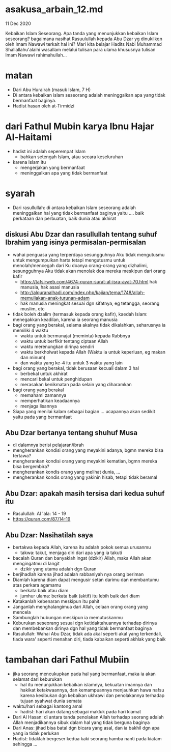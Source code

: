# asakusa_arbain_12.md
11 Dec 2020

Kebaikan Islam Seseorang.
Apa tanda yang menunjukkan kebaikan Islam seseorang?
bagaimana nasihat Rasuulullah kepada Abu Dzar yg dinukilkqn oleh Imam Nawawi terkait hal ini?
Mari kita belajar Hadits Nabi Muhammad Shallallahu'alaihi wasallam melalui tulisan para ulama khususnya tulisan Imam Nawawi rahimahullah... 

# matan
* Dari Abu Hurairah (masuk Islam, 7 H)
* Di antara kebaikan islam seseorang adalah meninggalkan apa yang tidak bermanfaat baginya.
* Hadist hasan oleh at-Tirmidzi

# dari Fathul Mubin karya Ibnu Hajar Al-Haitami
* hadist ini adalah seperempat Islam
  * bahkan setengah Islam, atau secara keseluruhan
* karena Islam itu
  * mengerjakan yang bermanfaat
  * meninggalkan apa yang tidak bermanfaat

# syarah
* Dari rasullullah:
  di antara kebaikan Islam seseorang adalah meninggalkan hal yang tidak bermanfaat baginya
  yaitu .... baik perkataan dan perbuatan, baik dunia atau akhirat

## diskusi Abu Dzar dan rasullullah tentang suhuf Ibrahim yang isinya permisalan-permisalan
* wahai penguasa yang terperdaya sesungguhnya Aku tidak mengutusmu untuk mengumpulkan harta tetapi
  mengutusmu untuk menolah/mencegah dari Ku doanya orang-orang yang dizhalimi,
  sesungguhnya Aku tidak akan menolak doa mereka meskipun dari orang kafir
  * https://tafsirweb.com/4674-quran-surat-al-isra-ayat-70.html hak manusia, hak asasi manusia
  * http://alquranalhadi.com/index.php/kajian/tema/1748/allah-memuliakan-anak-turunan-adam
  * hak manusia meningkat sesuai dgn sifatnya, eg tetangga, seorang muslim, etc
* tidak boleh dzalim (termasuk kepada orang kafir), kaedah Islam: menegakkan keadilan,
  karena ia seorang manusia
* bagi orang yang berakal, selama akalnya tidak dikalahkan, seharusnya ia memiliki 4 waktu
  * waktu untuk bermunajat (meminta) kepada Rabbnya
  * waktu untuk berfikir tentang ciptaan Allah
  * waktu merenungkan dirinya sendiri
  * waktu berkholwat kepada Allah (Waktu ia untuk keperluan, eg makan dan minum)
  * dan waktu yang ke-4 itu untuk 3 waktu yang lain
* bagi orang yang berakal, tidak berusaan kecuali dalam 3 hal
  * berbekal untuk akhirat
  * mencari bekal untuk penghidupan
  * merasakan kenikmatan pada selain yang diharamkan
* bagi orang yang berakal
  * memahami zamannya
  * memperhatikan keadaannya
  * menjaga lisannya
* Siapa yang menilai kalam sebagai bagian ... ucapannya akan sedikit yaitu pada yang bermanfaat

## Abu Dzar bertanya tentang shuhuf Musa
* di dalamnya berisi pelajaran/ibrah
* mengherankan kondisi orang yang meyakini adanya, bgmn mereka bisa tertawa?
* mengherankan kondisi orang yang meyakini kematian, bgmn mereka bisa bergembira?
* mengherankan kondis orang yang melihat dunia, ...
* mengherankan kondis orang yang yakinin hisab, tetapi tidak beramal

## Abu Dzar: apakah masih tersisa dari kedua suhuf itu
* Rasulullah: Al 'ala: 14 - 19
* https://quran.com/87/14-19

## Abu Dzar: Nasihatilah saya
* bertakwa kepada Allah, karena itu adalah pokok semua urusanmu
  * takwa: takut, menjaga diri dari apa yang ia takuti
* bacalah Quran dan banyaklah ingat (dzikir) Allah, maka Allah akan mengingatmu di langit
  * dzikir yang utama adalah dgn Quran
* berjihadlah karena jihad adalah rabbaniyah nya orang beriman
* Diamlah karena diam dapat mengusir setan darimu dan membantumu atas perkara agamamu
  * berkata baik atau diam
  * jumhur ulama: berkata baik (aktif) itu lebih baik dari diam
* Katakanlah kebenaran meskipun itu pahit
* Janganlah menghalangimua dari Allah, celaan orang orang yang mencela
* Sambunglah hubungan meskipun ia memutuskanmu
* Keburukan seseorang sesuai dgn ketidaktahuannya terhadap dirinya dan 
  membebankan dirinya dgn hal yang tidak bermanfaat baginya
* Rasulullah: Wahai Abu Dzar, tidak ada akal seperti akal yang terkendali, 
  tiada wara' seperti menahan diri, tiada kabaikan seperti akhlak yang baik

# tambahan dari Fathul Mubiin
* jika seorang mencukupkan pada hal yang bermanfaat, maka ia akan selamat dari keburukan
  * hal itu menunjukkan kebaikan islamnya, kekuatan imannya dan hakikat ketakwaannya, dan
    kemampuannya menjauhkan hawa nafsu karena kesibukan dgn kebaikan ukhrawi dan penolakannya
    terhadap tujuan syahwat dunia semata
* waktu/hari sebagai kantong amal
  * hadist: hari akan datang sebagai makluk pada hari kiamat
* Dari Al Hasan: di antara tanda penolakan Allah terhadap seorang adalah Allah menjadikannya sibuk
  dalam hal yang tidak berguna baginya
* Dari Anas: jihad bisa batal dgn bicara yang asal, dan ia bakhil dgn apa yang ia tidak perlukan
* Hadist: tidaklah bergeser kedua kaki seorang hamba nanti pada kiatam sehingga ...
